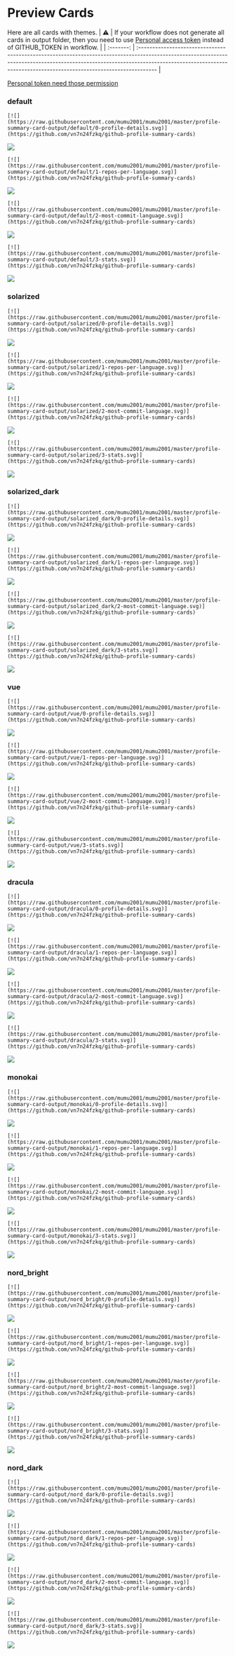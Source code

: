 
# Preview Cards

Here are all cards with themes.
| :warning: | If your workflow does not generate all cards in output folder, then you need to use [Personal access token](https://docs.github.com/en/actions/configuring-and-managing-workflows/creating-and-storing-encrypted-secrets) instead of GITHUB_TOKEN in workflow. |
| :-------: | :------------------------------------------------------------------------------------------------------------------------------------------------------------------------------------------------------------------------------------------------ |

[Personal token need those permission](https://github.com/vn7n24fzkq/github-profile-summary-cards/wiki/Personal-access-token-permissions)


### default


```
[![](https://raw.githubusercontent.com/mumu2001/mumu2001/master/profile-summary-card-output/default/0-profile-details.svg)](https://github.com/vn7n24fzkq/github-profile-summary-cards)
```
![](https://raw.githubusercontent.com/mumu2001/mumu2001/master/profile-summary-card-output/default/0-profile-details.svg)


```
[![](https://raw.githubusercontent.com/mumu2001/mumu2001/master/profile-summary-card-output/default/1-repos-per-language.svg)](https://github.com/vn7n24fzkq/github-profile-summary-cards)
```
![](https://raw.githubusercontent.com/mumu2001/mumu2001/master/profile-summary-card-output/default/1-repos-per-language.svg)


```
[![](https://raw.githubusercontent.com/mumu2001/mumu2001/master/profile-summary-card-output/default/2-most-commit-language.svg)](https://github.com/vn7n24fzkq/github-profile-summary-cards)
```
![](https://raw.githubusercontent.com/mumu2001/mumu2001/master/profile-summary-card-output/default/2-most-commit-language.svg)


```
[![](https://raw.githubusercontent.com/mumu2001/mumu2001/master/profile-summary-card-output/default/3-stats.svg)](https://github.com/vn7n24fzkq/github-profile-summary-cards)
```
![](https://raw.githubusercontent.com/mumu2001/mumu2001/master/profile-summary-card-output/default/3-stats.svg)


### solarized


```
[![](https://raw.githubusercontent.com/mumu2001/mumu2001/master/profile-summary-card-output/solarized/0-profile-details.svg)](https://github.com/vn7n24fzkq/github-profile-summary-cards)
```
![](https://raw.githubusercontent.com/mumu2001/mumu2001/master/profile-summary-card-output/solarized/0-profile-details.svg)


```
[![](https://raw.githubusercontent.com/mumu2001/mumu2001/master/profile-summary-card-output/solarized/1-repos-per-language.svg)](https://github.com/vn7n24fzkq/github-profile-summary-cards)
```
![](https://raw.githubusercontent.com/mumu2001/mumu2001/master/profile-summary-card-output/solarized/1-repos-per-language.svg)


```
[![](https://raw.githubusercontent.com/mumu2001/mumu2001/master/profile-summary-card-output/solarized/2-most-commit-language.svg)](https://github.com/vn7n24fzkq/github-profile-summary-cards)
```
![](https://raw.githubusercontent.com/mumu2001/mumu2001/master/profile-summary-card-output/solarized/2-most-commit-language.svg)


```
[![](https://raw.githubusercontent.com/mumu2001/mumu2001/master/profile-summary-card-output/solarized/3-stats.svg)](https://github.com/vn7n24fzkq/github-profile-summary-cards)
```
![](https://raw.githubusercontent.com/mumu2001/mumu2001/master/profile-summary-card-output/solarized/3-stats.svg)


### solarized_dark


```
[![](https://raw.githubusercontent.com/mumu2001/mumu2001/master/profile-summary-card-output/solarized_dark/0-profile-details.svg)](https://github.com/vn7n24fzkq/github-profile-summary-cards)
```
![](https://raw.githubusercontent.com/mumu2001/mumu2001/master/profile-summary-card-output/solarized_dark/0-profile-details.svg)


```
[![](https://raw.githubusercontent.com/mumu2001/mumu2001/master/profile-summary-card-output/solarized_dark/1-repos-per-language.svg)](https://github.com/vn7n24fzkq/github-profile-summary-cards)
```
![](https://raw.githubusercontent.com/mumu2001/mumu2001/master/profile-summary-card-output/solarized_dark/1-repos-per-language.svg)


```
[![](https://raw.githubusercontent.com/mumu2001/mumu2001/master/profile-summary-card-output/solarized_dark/2-most-commit-language.svg)](https://github.com/vn7n24fzkq/github-profile-summary-cards)
```
![](https://raw.githubusercontent.com/mumu2001/mumu2001/master/profile-summary-card-output/solarized_dark/2-most-commit-language.svg)


```
[![](https://raw.githubusercontent.com/mumu2001/mumu2001/master/profile-summary-card-output/solarized_dark/3-stats.svg)](https://github.com/vn7n24fzkq/github-profile-summary-cards)
```
![](https://raw.githubusercontent.com/mumu2001/mumu2001/master/profile-summary-card-output/solarized_dark/3-stats.svg)


### vue


```
[![](https://raw.githubusercontent.com/mumu2001/mumu2001/master/profile-summary-card-output/vue/0-profile-details.svg)](https://github.com/vn7n24fzkq/github-profile-summary-cards)
```
![](https://raw.githubusercontent.com/mumu2001/mumu2001/master/profile-summary-card-output/vue/0-profile-details.svg)


```
[![](https://raw.githubusercontent.com/mumu2001/mumu2001/master/profile-summary-card-output/vue/1-repos-per-language.svg)](https://github.com/vn7n24fzkq/github-profile-summary-cards)
```
![](https://raw.githubusercontent.com/mumu2001/mumu2001/master/profile-summary-card-output/vue/1-repos-per-language.svg)


```
[![](https://raw.githubusercontent.com/mumu2001/mumu2001/master/profile-summary-card-output/vue/2-most-commit-language.svg)](https://github.com/vn7n24fzkq/github-profile-summary-cards)
```
![](https://raw.githubusercontent.com/mumu2001/mumu2001/master/profile-summary-card-output/vue/2-most-commit-language.svg)


```
[![](https://raw.githubusercontent.com/mumu2001/mumu2001/master/profile-summary-card-output/vue/3-stats.svg)](https://github.com/vn7n24fzkq/github-profile-summary-cards)
```
![](https://raw.githubusercontent.com/mumu2001/mumu2001/master/profile-summary-card-output/vue/3-stats.svg)


### dracula


```
[![](https://raw.githubusercontent.com/mumu2001/mumu2001/master/profile-summary-card-output/dracula/0-profile-details.svg)](https://github.com/vn7n24fzkq/github-profile-summary-cards)
```
![](https://raw.githubusercontent.com/mumu2001/mumu2001/master/profile-summary-card-output/dracula/0-profile-details.svg)


```
[![](https://raw.githubusercontent.com/mumu2001/mumu2001/master/profile-summary-card-output/dracula/1-repos-per-language.svg)](https://github.com/vn7n24fzkq/github-profile-summary-cards)
```
![](https://raw.githubusercontent.com/mumu2001/mumu2001/master/profile-summary-card-output/dracula/1-repos-per-language.svg)


```
[![](https://raw.githubusercontent.com/mumu2001/mumu2001/master/profile-summary-card-output/dracula/2-most-commit-language.svg)](https://github.com/vn7n24fzkq/github-profile-summary-cards)
```
![](https://raw.githubusercontent.com/mumu2001/mumu2001/master/profile-summary-card-output/dracula/2-most-commit-language.svg)


```
[![](https://raw.githubusercontent.com/mumu2001/mumu2001/master/profile-summary-card-output/dracula/3-stats.svg)](https://github.com/vn7n24fzkq/github-profile-summary-cards)
```
![](https://raw.githubusercontent.com/mumu2001/mumu2001/master/profile-summary-card-output/dracula/3-stats.svg)


### monokai


```
[![](https://raw.githubusercontent.com/mumu2001/mumu2001/master/profile-summary-card-output/monokai/0-profile-details.svg)](https://github.com/vn7n24fzkq/github-profile-summary-cards)
```
![](https://raw.githubusercontent.com/mumu2001/mumu2001/master/profile-summary-card-output/monokai/0-profile-details.svg)


```
[![](https://raw.githubusercontent.com/mumu2001/mumu2001/master/profile-summary-card-output/monokai/1-repos-per-language.svg)](https://github.com/vn7n24fzkq/github-profile-summary-cards)
```
![](https://raw.githubusercontent.com/mumu2001/mumu2001/master/profile-summary-card-output/monokai/1-repos-per-language.svg)


```
[![](https://raw.githubusercontent.com/mumu2001/mumu2001/master/profile-summary-card-output/monokai/2-most-commit-language.svg)](https://github.com/vn7n24fzkq/github-profile-summary-cards)
```
![](https://raw.githubusercontent.com/mumu2001/mumu2001/master/profile-summary-card-output/monokai/2-most-commit-language.svg)


```
[![](https://raw.githubusercontent.com/mumu2001/mumu2001/master/profile-summary-card-output/monokai/3-stats.svg)](https://github.com/vn7n24fzkq/github-profile-summary-cards)
```
![](https://raw.githubusercontent.com/mumu2001/mumu2001/master/profile-summary-card-output/monokai/3-stats.svg)


### nord_bright


```
[![](https://raw.githubusercontent.com/mumu2001/mumu2001/master/profile-summary-card-output/nord_bright/0-profile-details.svg)](https://github.com/vn7n24fzkq/github-profile-summary-cards)
```
![](https://raw.githubusercontent.com/mumu2001/mumu2001/master/profile-summary-card-output/nord_bright/0-profile-details.svg)


```
[![](https://raw.githubusercontent.com/mumu2001/mumu2001/master/profile-summary-card-output/nord_bright/1-repos-per-language.svg)](https://github.com/vn7n24fzkq/github-profile-summary-cards)
```
![](https://raw.githubusercontent.com/mumu2001/mumu2001/master/profile-summary-card-output/nord_bright/1-repos-per-language.svg)


```
[![](https://raw.githubusercontent.com/mumu2001/mumu2001/master/profile-summary-card-output/nord_bright/2-most-commit-language.svg)](https://github.com/vn7n24fzkq/github-profile-summary-cards)
```
![](https://raw.githubusercontent.com/mumu2001/mumu2001/master/profile-summary-card-output/nord_bright/2-most-commit-language.svg)


```
[![](https://raw.githubusercontent.com/mumu2001/mumu2001/master/profile-summary-card-output/nord_bright/3-stats.svg)](https://github.com/vn7n24fzkq/github-profile-summary-cards)
```
![](https://raw.githubusercontent.com/mumu2001/mumu2001/master/profile-summary-card-output/nord_bright/3-stats.svg)


### nord_dark


```
[![](https://raw.githubusercontent.com/mumu2001/mumu2001/master/profile-summary-card-output/nord_dark/0-profile-details.svg)](https://github.com/vn7n24fzkq/github-profile-summary-cards)
```
![](https://raw.githubusercontent.com/mumu2001/mumu2001/master/profile-summary-card-output/nord_dark/0-profile-details.svg)


```
[![](https://raw.githubusercontent.com/mumu2001/mumu2001/master/profile-summary-card-output/nord_dark/1-repos-per-language.svg)](https://github.com/vn7n24fzkq/github-profile-summary-cards)
```
![](https://raw.githubusercontent.com/mumu2001/mumu2001/master/profile-summary-card-output/nord_dark/1-repos-per-language.svg)


```
[![](https://raw.githubusercontent.com/mumu2001/mumu2001/master/profile-summary-card-output/nord_dark/2-most-commit-language.svg)](https://github.com/vn7n24fzkq/github-profile-summary-cards)
```
![](https://raw.githubusercontent.com/mumu2001/mumu2001/master/profile-summary-card-output/nord_dark/2-most-commit-language.svg)


```
[![](https://raw.githubusercontent.com/mumu2001/mumu2001/master/profile-summary-card-output/nord_dark/3-stats.svg)](https://github.com/vn7n24fzkq/github-profile-summary-cards)
```
![](https://raw.githubusercontent.com/mumu2001/mumu2001/master/profile-summary-card-output/nord_dark/3-stats.svg)

